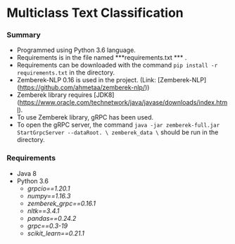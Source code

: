 # Multiclass Text Classification
 
 ### Summary

- Programmed using Python 3.6 language.
- Requirements  is in the file named ***requirements.txt *** .
- Requirements can be downloaded with the command `pip install -r requirements.txt` in the directory.
- Zemberek-NLP 0.16 is used in the project. (Link: [Zemberek-NLP] (https://github.com/ahmetaa/zemberek-nlp/))
- Zemberek library requires [JDK8] (https://www.oracle.com/technetwork/java/javase/downloads/index.html).
- To use Zemberek library, gRPC has been used.
- To open the gRPC server, the command `java -jar zemberek-full.jar StartGrpcServer --dataRoot. \ zemberek_data \` should be run in the directory.

### Requirements
- Java 8
- Python 3.6
    - *grpcio==1.20.1*
    - *numpy==1.16.3*
    - *zemberek_grpc==0.16.1*
    - *nltk==3.4.1*
    - *pandas==0.24.2*
    - *grpc==0.3-19*
    - *scikit_learn==0.21.1*
